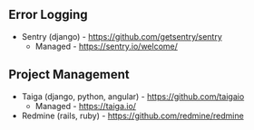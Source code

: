 ## Error Logging
- Sentry (django) - https://github.com/getsentry/sentry
  - Managed - https://sentry.io/welcome/

## Project Management
- Taiga (django, python, angular) - https://github.com/taigaio
  - Managed - https://taiga.io/
- Redmine (rails, ruby) - https://github.com/redmine/redmine

## 
